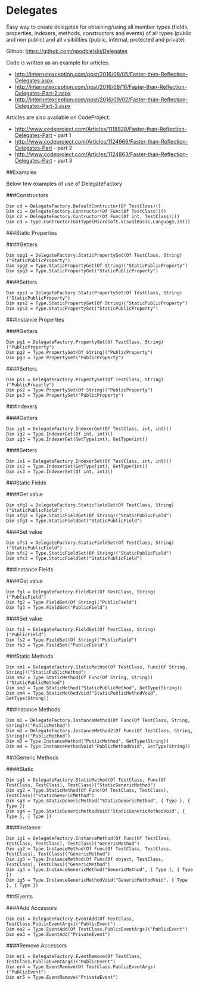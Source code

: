 # Delegates

Easy way to create delegates for obtaining/using all member types (fields, properties, indexers, methods, constructors and events) of all types (public and non public) and all visibilities (public, internal, protected and private)

Github: https://github.com/npodbielski/Delegates

Code is written as an example for articles:

+ http://internetexception.com/post/2016/08/05/Faster-then-Reflection-Delegates.aspx
+ http://internetexception.com/post/2016/08/16/Faster-than-Reflection-Delegates-Part-2.aspx
+ http://internetexception.com/post/2016/09/02/Faster-than-Reflection-Delegates-Part-3.aspx

Articles are also available on CodeProject:

+ http://www.codeproject.com/Articles/1118828/Faster-than-Reflection-Delegates-Part - part 1
+ http://www.codeproject.com/Articles/1124966/Faster-than-Reflection-Delegates-Part - part 2
+ http://www.codeproject.com/Articles/1124863/Faster-than-Reflection-Delegates-Part - part 3

##Examples

Below few examples of use of DelegateFactory

###Constructors

```vbnet
Dim cd = DelegateFactory.DefaultContructor(Of TestClass)()
Dim c1 = DelegateFactory.Contructor(Of Func(Of TestClass))()
Dim c2 = DelegateFactory.Contructor(Of Func(Of int, TestClass))()
Dim c3 = Type.Contructor(GetType(Microsoft.VisualBasic.Language.int))
```

###Static Properties

####Getters

```vbnet
Dim spg1 = DelegateFactory.StaticPropertyGet(Of TestClass, String)("StaticPublicProperty")
Dim spg2 = Type.StaticPropertyGet(Of String)("StaticPublicProperty")
Dim spg3 = Type.StaticPropertyGet("StaticPublicProperty")
```

####Setters

```vbnet
Dim sps1 = DelegateFactory.StaticPropertySet(Of TestClass, String)("StaticPublicProperty")
Dim sps2 = Type.StaticPropertySet(Of String)("StaticPublicProperty")
Dim sps3 = Type.StaticPropertySet("StaticPublicProperty")
```

###Instance Properties

####Getters

```vbnet
Dim pg1 = DelegateFactory.PropertyGet(Of TestClass, String)("PublicProperty")
Dim pg2 = Type.PropertyGet(Of String)("PublicProperty")
Dim pg3 = Type.PropertyGet("PublicProperty")
```

####Setters

```vbnet
Dim ps1 = DelegateFactory.PropertySet(Of TestClass, String)("PublicProperty")
Dim ps2 = Type.PropertySet(Of String)("PublicProperty")
Dim ps3 = Type.PropertySet("PublicProperty")
```

###Indexers

####Getters

```vbnet
Dim ig1 = DelegateFactory.IndexerGet(Of TestClass, int, int)()
Dim ig2 = Type.IndexerGet(Of int, int)()
Dim ig3 = Type.IndexerGet(GetType(int), GetType(int))
```

####Setters

```vbnet
Dim is1 = DelegateFactory.IndexerSet(Of TestClass, int, int)()
Dim is2 = Type.IndexerSet(GetType(int), GetType(int))
Dim is3 = Type.IndexerSet(Of int, int)()
```

###Static Fields

####Get value

```vbnet
Dim sfg1 = DelegateFactory.StaticFieldGet(Of TestClass, String)("StaticPublicField")
Dim sfg2 = Type.StaticFieldGet(Of String)("StaticPublicField")
Dim sfg3 = Type.StaticFieldGet("StaticPublicField")
```

####Set value

```vbnet
Dim sfs1 = DelegateFactory.StaticFieldSet(Of TestClass, String)("StaticPublicField")
Dim sfs2 = Type.StaticFieldSet(Of String)("StaticPublicField")
Dim sfs3 = Type.StaticFieldSet("StaticPublicField")
```

###Instance Fields

####Get value

```vbnet
Dim fg1 = DelegateFactory.FieldGet(Of TestClass, String)("PublicField")
Dim fg2 = Type.FieldGet(Of String)("PublicField")
Dim fg3 = Type.FieldGet("PublicField")
```

####Set value

```vbnet
Dim fs1 = DelegateFactory.FieldSet(Of TestClass, String)("PublicField")
Dim fs2 = Type.FieldSet(Of String)("PublicField")
Dim fs3 = Type.FieldSet("PublicField")
```

###Static Methods

```vbnet
Dim sm1 = DelegateFactory.StaticMethod(Of TestClass, Func(Of String, String))("StaticPublicMethod")
Dim sm2 = Type.StaticMethod(Of Func(Of String, String))("StaticPublicMethod")
Dim sm3 = Type.StaticMethod("StaticPublicMethod", GetType(String))
Dim sm4 = Type.StaticMethodVoid("StaticPublicMethodVoid", GetType(String))
```

###Instance Methods

```vbnet
Dim m1 = DelegateFactory.InstanceMethod(Of Func(Of TestClass, String, String))("PublicMethod")
Dim m2 = DelegateFactory.InstanceMethod2(Of Func(Of TestClass, String, String))("PublicMethod")
Dim m3 = Type.InstanceMethod("PublicMethod", GetType(String))
Dim m4 = Type.InstanceMethodVoid("PublicMethodVoid", GetType(String))
```

###Generic Methods

####Static

```vbnet
Dim sg1 = DelegateFactory.StaticMethod(Of TestClass, Func(Of TestClass, TestClass), TestClass)("StaticGenericMethod")
Dim sg2 = Type.StaticMethod(Of Func(Of TestClass, TestClass), TestClass)("StaticGenericMethod")
Dim sg3 = Type.StaticGenericMethod("StaticGenericMethod", { Type }, { Type })
Dim sg4 = Type.StaticGenericMethodVoid("StaticGenericMethodVoid", { Type }, { Type })
```

####Instance

```vbnet
Dim ig1 = DelegateFactory.InstanceMethod(Of Func(Of TestClass, TestClass, TestClass), TestClass)("GenericMethod")
Dim ig2 = Type.InstanceMethod(Of Func(Of TestClass, TestClass, TestClass), TestClass)("GenericMethod")
Dim ig3 = Type.InstanceMethod(Of Func(Of object, TestClass, TestClass), TestClass)("GenericMethod")
Dim ig4 = Type.InstanceGenericMethod("GenericMethod", { Type }, { Type })
Dim ig5 = Type.InstanceGenericMethodVoid("GenericMethodVoid", { Type }, { Type })
```

###Events

####Add Accessors

```vbnet
Dim ea1 = DelegateFactory.EventAdd(Of TestClass, TestClass.PublicEventArgs)("PublicEvent")
Dim ea2 = Type.EventAdd(Of TestClass.PublicEventArgs)("PublicEvent")
Dim ea3 = Type.EventAdd("PrivateEvent")
```

####Remove Accessors

```vbnet
Dim er1 = DelegateFactory.EventRemove(Of TestClass, TestClass.PublicEventArgs)("PublicEvent")
Dim er4 = Type.EventRemove(Of TestClass.PublicEventArgs)("PublicEvent")
Dim er5 = Type.EventRemove("PrivateEvent")
```